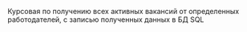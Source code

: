 Курсовая по получению всех активных вакансий 
от определенных работодателей, с записью полученных данных в БД SQL